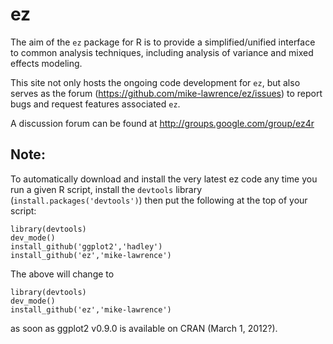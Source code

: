 # ez

The aim of the `ez` package for R is to provide a simplified/unified interface to common analysis techniques, including analysis of variance and mixed effects modeling. 

This site not only hosts the ongoing code development for `ez`, but also serves as the forum (https://github.com/mike-lawrence/ez/issues) to report bugs and request features associated `ez`.

A discussion forum can be found at http://groups.google.com/group/ez4r

## Note:

To automatically download and install the very latest ez code any time you run a given R script, install the `devtools` library (`install.packages('devtools')`) then put the following at the top of your script:

    library(devtools)
    dev_mode()
    install_github('ggplot2','hadley')
    install_github('ez','mike-lawrence')   

The above will change to

    library(devtools)
    dev_mode()
    install_github('ez','mike-lawrence')   

as soon as ggplot2 v0.9.0 is available on CRAN (March 1, 2012?).

